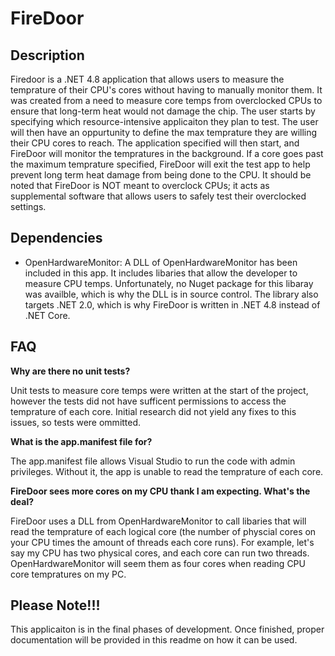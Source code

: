 # FireDoor
## Description
Firedoor is a .NET 4.8 application that allows users to measure the temprature of their CPU's cores without having to manually monitor them.
It was created from a need to measure core temps from overclocked CPUs to ensure that long-term heat would not damage the chip.  The user
starts by specifying which resource-intensive applicaiton they plan to test.  The user will then have an oppurtunity to define the max
temprature they are willing their CPU cores to reach.  The application specified will then start, and FireDoor will monitor the tempratures
in the background.  If a core goes past the maximum temprature specified, FireDoor will exit the test app to help prevent long term heat
damage from being done to the CPU.  It should be noted that FireDoor is NOT meant to overclock CPUs; it acts as supplemental software that allows users to safely test their overclocked settings.  

##

## Dependencies
- OpenHardwareMonitor: A DLL of OpenHardwareMonitor has been included in this app.  It includes libaries that allow the developer to 
measure CPU temps.  Unfortunately, no Nuget package for this libaray was availble, which is why the DLL is in source control.  The library
also targets .NET 2.0, which is why FireDoor is written in .NET 4.8 instead of .NET Core.

## FAQ
<strong>Why are there no unit tests?</strong>

Unit tests to measure core temps were written at the start of the project, however the tests did not have sufficent permissions to access the temprature of each core.  Initial research did not yield any fixes to this issues, so tests were ommitted.  

<strong>What is the app.manifest file for?</strong>

The app.manifest file allows Visual Studio to run the code with admin privileges.  Without it, the app is unable to read the temprature of each core.

<strong>FireDoor sees more cores on my CPU thank I am expecting.  What's the deal?</strong>

FireDoor uses a DLL from OpenHardwareMonitor to call libaries that will read the temprature of each logical core (the number of physcial cores on your CPU times the amount of threads each core runs).  For example, let's say my CPU has two physical cores, and each core can run two threads.  OpenHardwareMonitor will seem them as four cores when reading CPU core tempratures on my PC.  

## Please Note!!!
This applicaiton is in the final phases of development.  Once finished, proper documentation will be provided in this readme on how it can 
be used. 

